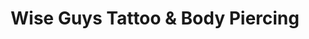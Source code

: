 ---
title: "Wise Guys Tattoo & Body Piercing"
url: /hagerstown/wise-guys-tattoo-und-body-piercing/
shop: Tattoo
---